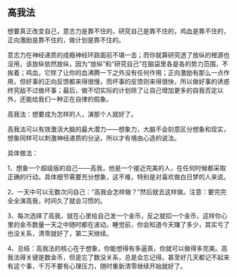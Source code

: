 ## 高我法





想要真正改变自己，意志力是靠不住的，研究自己是靠不住的，鸡血是靠不住的，正向激励是靠不住的，做计划是靠不住的。



意志力在神经递质的成瘾神经环路面前不堪一击；而你就算研究透了放纵的根源也没用，该放纵依然放纵，因为“放纵”和“研究自己”在脑袋里各是各的势力范围，不挨着；鸡血，它除了让你的血沸腾一下之外没有任何作用；正向激励有那么一点作用，但好事的正向反馈都来得很慢，而坏事的反馈则来得很快，所以做好事的诱惑终究敌不过做坏事；最后，做不切实际的计划除了让自己增加更多的自我否定以外，还能给我们一种正在自律的假象。



高我法：想要成为怎样的人，演那个人就好了。



高我法可以有效激活大脑的最大潜力——想象力，大脑不会刻意区分想象和现实，想象同样可以刺激神经递质的分泌，所以才有境由心造的说法。



具体做法：

1、想象一个超级版的自己——高我，他是一个接近完美的人，在任何时候都采取正确的行动。具体细节需要充分想象，这不难，特别是对喜欢做白日梦的人来说。

2、一天中可以无数次问自己：“高我会怎样做？”然后就去这样做。注意：要完完全全演高我，时间久了就会习惯的。

3、每次选择了高我，就在心里给自己发一个金币，反之就扣一个金币，这样你心里的金币数量一天之中随时都在波动。睡觉前，你会知道今天赚了多少，其实亏了也没关系，清零就好了，第二天继续。

4、总结：高我法的核心在于想象，你能想得有多逼真，你就可以做得多完美。高我法得关键是数金币，但是忘了数没关系，总是会忘记得。甚至好几天都记不起来有这个事，千万不要有心理压力，随时重新清零继续开始就好了。